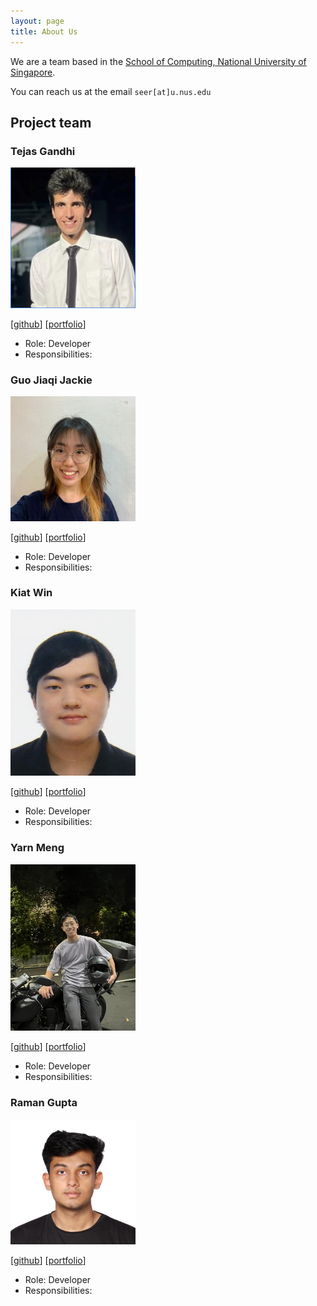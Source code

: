 ```yaml
---
layout: page
title: About Us
---
```


We are a team based in the [School of Computing, National University of Singapore](http://www.comp.nus.edu.sg).

You can reach us at the email `seer[at]u.nus.edu`

## Project team

### Tejas Gandhi

<img src="images/newway1814.png" width="200px">

[[github](http://github.com/newway1814)]
[[portfolio](team/newway1814.md)]

* Role: Developer
* Responsibilities:

### Guo Jiaqi Jackie

<img src="images/guojiaqijackie.jpeg" width="200px">

[[github](http://github.com/guojiaqijackie)] [[portfolio](team/guojiaqijackie.md)]

* Role: Developer
* Responsibilities: 

### Kiat Win

<img src="images/kiatkat.png" width="200px">

[[github](http://github.com/kiatkat)]
[[portfolio](team/kiatkat.md)]

* Role: Developer
* Responsibilities: 

### Yarn Meng

<img src="images/yarnmeng.png" width="200px">

[[github](http://github.com/yarnmengnus)]
[[portfolio](team/yarnmeng.md)]

* Role: Developer
* Responsibilities: 

### Raman Gupta

<img src="images/eyelessrhyme7.png" width="200px">

[[github](http://github.com/eyelessrhyme7)]
[[portfolio](team/newway1814.md)]

* Role: Developer
* Responsibilities:

